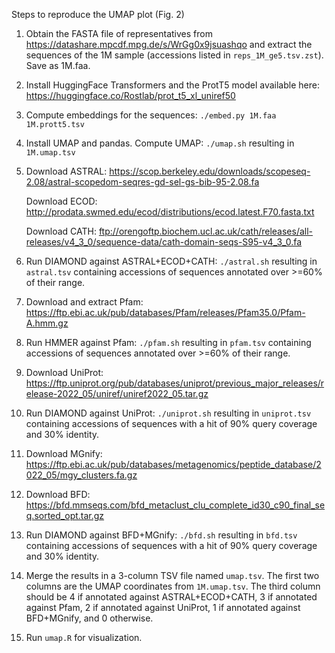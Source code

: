 Steps to reproduce the UMAP plot (Fig. 2)

1. Obtain the FASTA file of representatives from https://datashare.mpcdf.mpg.de/s/WrGg0x9jsuashqo and extract the sequences of the 1M sample (accessions listed in `reps_1M_ge5.tsv.zst`). Save as 1M.faa.
2. Install HuggingFace Transformers and the ProtT5 model available here: https://huggingface.co/Rostlab/prot_t5_xl_uniref50
3. Compute embeddings for the sequences: `./embed.py 1M.faa 1M.prott5.tsv`
4. Install UMAP and pandas. Compute UMAP: `./umap.sh` resulting in `1M.umap.tsv`
5. Download ASTRAL: https://scop.berkeley.edu/downloads/scopeseq-2.08/astral-scopedom-seqres-gd-sel-gs-bib-95-2.08.fa

   Download ECOD: http://prodata.swmed.edu/ecod/distributions/ecod.latest.F70.fasta.txt
   
   Download CATH: ftp://orengoftp.biochem.ucl.ac.uk/cath/releases/all-releases/v4_3_0/sequence-data/cath-domain-seqs-S95-v4_3_0.fa
8. Run DIAMOND against ASTRAL+ECOD+CATH: `./astral.sh` resulting in `astral.tsv` containing accessions of sequences annotated over >=60% of their range.
9. Download and extract Pfam: https://ftp.ebi.ac.uk/pub/databases/Pfam/releases/Pfam35.0/Pfam-A.hmm.gz
10. Run HMMER against Pfam: `./pfam.sh` resulting in `pfam.tsv` containing accessions of sequences annotated over >=60% of their range.
11. Download UniProt: https://ftp.uniprot.org/pub/databases/uniprot/previous_major_releases/release-2022_05/uniref/uniref2022_05.tar.gz
12. Run DIAMOND against UniProt: `./uniprot.sh` resulting in `uniprot.tsv` containing accessions of sequences with a hit of 90% query coverage and 30% identity.
13. Download MGnify: https://ftp.ebi.ac.uk/pub/databases/metagenomics/peptide_database/2022_05/mgy_clusters.fa.gz
14. Download BFD: https://bfd.mmseqs.com/bfd_metaclust_clu_complete_id30_c90_final_seq.sorted_opt.tar.gz
15. Run DIAMOND against BFD+MGnify: `./bfd.sh` resulting in `bfd.tsv` containing accessions of sequences with a hit of 90% query coverage and 30% identity.
16. Merge the results in a 3-column TSV file named `umap.tsv`. The first two columns are the UMAP coordinates from `1M.umap.tsv`. The third column should be 4 if annotated against ASTRAL+ECOD+CATH, 3 if annotated against Pfam, 2 if annotated against UniProt, 1 if annotated against BFD+MGnify, and 0 otherwise.
17. Run `umap.R` for visualization.

